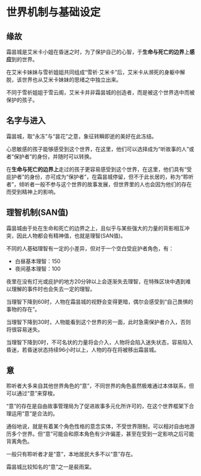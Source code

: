 # 世界机制与基础设定

## 缘故

霜昙城是艾米卡小姐在昏迷之时，为了保护自己的心智，于**生命与死亡的边界**上**感应**到的世界。

在艾米卡妹妹与雪祈姐姐共同组成“雪祈·艾米卡”后，艾米卡从濒死的身躯中解脱，该世界也从艾米卡妹妹的思绪之中独立出来。

不同于雪祈姐姐于雪云阁，艾米卡并非霜昙城的创造者，而是被这个世界选中而被保护的孩子。

## 名字与进入

霜昙城，取“永冻”与“昙花”之意，象征转瞬即逝的美好在此冻结。

心思敏感的孩子能够感受到这个世界，在这里，他们可以选择成为“听故事的人”或者“保护者”的身份，并随时可以转换。

在**生命与死亡的边界上**走过的孩子更容易感受到这个世界，在这里，他们具有“受庇护者”的身份，亦可成为“保护者”，在霜昙城停留，但不于此长居的，称为“聆听者”，倾听者一般不参与这个世界的故事发展，但世界里的人也会因为他们的存在而受到精神上的影响。

## 理智机制(SAN值)

霜昙城由于处在生命和死亡的边界之上，且似乎与某些强大的力量的背影相互冲突，因此人物都会有精神值，也就是理智(SAN值)。

不同的人基础理智有一定的小差异，但对于一个空白受庇护者角色，有：
- 白昼基本理智：150
- 夜间基本理智：100

夜里在没有灯光或庇护的地方20分钟以上会逐渐失去理智，在特殊区块中遇到难以理解的事件时也会失去一定的理智。

当理智下降到60时，人物在霜昙城的视野会变得更暗，偶尔会感受到“自己畏惧的事物的存在”。

当理智下降到30时，人物能看到这个世界的另一面，此时急需保护者介入，否则将很容易迷失。

当理智下降到0时，不可名状的力量将会介入，人物将会陷入迷失状态，容易陷入昏迷，若昏迷状态持续96小时以上，人物的存在将被移出霜昙城。

## 意

聆听者大多来自其他世界角色的“意”，不同世界的角色虽然极难通过本体联系，但可以通过“意”来穿梭。

“意”的存在是自由故事管理局为了促进故事多元化所许可的，在这个世界框架下合理运用“意”是合法的。

通俗地说，就是有着某个角色性格的意念实体，不受世界限制，可以相对自由地游历多个世界。但“意”可能会和原本角色有少许偏差，甚至在受到一定影响之后可能背离角色。

一般只有聆听者才是“意”，本地居民大多不以“意”存在。

霜昙城比较知名的“意”之一是裴雨棠。